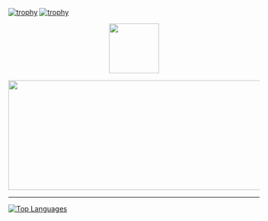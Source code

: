 [![trophy](https://github-profile-trophy.vercel.app/?username=sammorozov&title=Stars,Followers,Commits,Repositories,MultipleLang,PullRequest&theme=onedark)](https://github.com/ryo-ma/github-profile-trophy)
 [![trophy](https://github-profile-trophy.vercel.app/?username=ryo-ma)](https://github.com/ryo-ma/github-profile-trophy)

<div align="center"> 
 
  <img height="100" src="https://readme-typing-svg.herokuapp.com?color=red&lines=Frontend+Developer"/>

</a>
</div>


<p align="center">
  <img width="800" height="220" src="https://streak-stats.demolab.com?user=kydyrmyshov107&theme=purple&hide_border=true&border_radius=5&card_width=800">
</p>

---







<a href="https://github.com/kydyrmyshov107" align="left"><img src="https://github-readme-stats.vercel.app/api/top-langs/?username=kydyrmyshov107&langs_count=10&title_color=a855f7&text_color=ffffff&icon_color=a855f7&bg_color=0f172a&hide_border=true&locale=en&custom_title=Top%20%Languages" alt="Top Languages" /></a>


